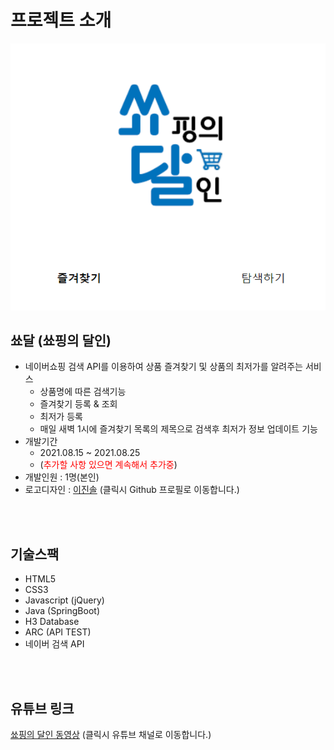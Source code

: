 # 프로젝트 소개
![main](./src/main/resources/static/images/main_img.PNG)
<br>

## 쑈달 (쑈핑의 달인)
- 네이버쇼핑 검색 API를 이용하여 상품 즐겨찾기 및 상품의 최저가를 알려주는 서비스
  - 상품명에 따른 검색기능
  - 즐겨찾기 등록 & 조회
  - 최저가 등록
  - 매일 새벽 1시에 즐겨찾기 목록의 제목으로 검색후 최저가 정보 업데이트 기능
- 개발기간 
  - 2021.08.15 ~ 2021.08.25
  - (<span style="color:red">추가할 사항 있으면 계속해서 추가중</span>)
- 개발인원 : 1명(본인)
- 로고디자인 : [이진솔](https://github.com/losuif) (클릭시 Github 프로필로 이동합니다.)
<br>
<br>

## 기술스팩
- HTML5
- CSS3
- Javascript (jQuery)
- Java (SpringBoot)
- H3 Database
- ARC (API TEST)
- 네이버 검색 API
<br>
<br>

## 유튜브 링크
[쑈핑의 달인 동영상](https://youtu.be/YPwzYUR69wE) (클릭시 유튜브 채널로 이동합니다.)
